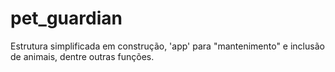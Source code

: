 # pet_guardian
Estrutura simplificada em construção, 'app' para "mantenimento" e inclusão de animais, dentre outras funções.
